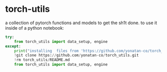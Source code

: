 # torch-utils
a collection of pytorch functions and models to get the sh1t done.
to use it inside of a python notebook:


```python
try:
    from torch_utils import data_setup, engine
except:
    print("installing  files from 'https://github.com/yonatan-co/torch_snippets.git'")
    !git clone https://github.com/yonatan-co/torch_utils.git
    !rm torch_utils/README.md
    from torch_utils import data_setup, engine
```
